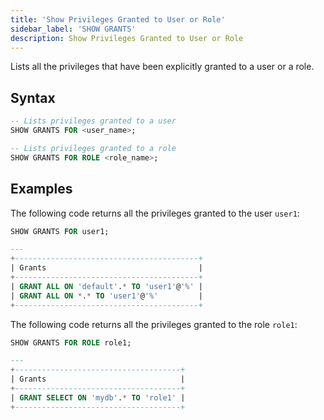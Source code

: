 ```yaml
---
title: 'Show Privileges Granted to User or Role'
sidebar_label: 'SHOW GRANTS'
description: Show Privileges Granted to User or Role
---
```


Lists all the privileges that have been explicitly granted to a user or a role.

## Syntax

```sql
-- Lists privileges granted to a user
SHOW GRANTS FOR <user_name>;

-- Lists privileges granted to a role
SHOW GRANTS FOR ROLE <role_name>;
```

## Examples

The following code returns all the privileges granted to the user `user1`:

```sql
SHOW GRANTS FOR user1;

---
+-----------------------------------------+
| Grants                                  |
+-----------------------------------------+
| GRANT ALL ON 'default'.* TO 'user1'@'%' |
| GRANT ALL ON *.* TO 'user1'@'%'         |
+-----------------------------------------+
```

The following code returns all the privileges granted to the role `role1`:

```sql
SHOW GRANTS FOR ROLE role1;

---
+-------------------------------------+
| Grants                              |
+-------------------------------------+
| GRANT SELECT ON 'mydb'.* TO 'role1' |
+-------------------------------------+
```